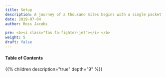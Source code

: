 ```yaml
---
title: Setup
description: A journey of a thousand miles begins with a single packet
date: 2019-07-04
author: Ross Jacobs

pre: <b><i class="fas fa-fighter-jet"></i> </b>
weight: 5
draft: false
---
```


#### Table of Contents

{{% children description="true" depth="9" %}}
